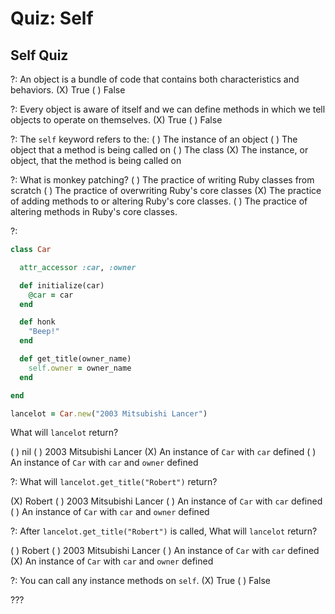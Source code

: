 # Quiz: Self

## Self Quiz

?: An object is a bundle of code that contains both characteristics and behaviors.
(X) True ( ) False

?: Every object is aware of itself and we can define methods in which we tell objects to operate on themselves.
(X) True ( ) False

?: The `self` keyword refers to the:
( ) The instance of an object ( ) The object that a method is being called on ( ) The class (X) The instance, or object, that the method is being called on

?: What is monkey patching?
( ) The practice of writing Ruby classes from scratch ( ) The practice of overwriting Ruby's core classes (X) The practice of adding methods to or altering Ruby's core classes. ( )  The practice of altering methods in Ruby's core classes.

?:

```ruby
class Car

  attr_accessor :car, :owner

  def initialize(car)
    @car = car
  end

  def honk
    "Beep!"
  end

  def get_title(owner_name)
    self.owner = owner_name
  end

end

lancelot = Car.new("2003 Mitsubishi Lancer")
```

What will `lancelot` return?

( ) nil ( ) 2003 Mitsubishi Lancer (X) An instance of `Car` with `car` defined ( )  An instance of `Car` with `car` and `owner` defined

?: What will `lancelot.get_title("Robert")` return?

(X) Robert ( ) 2003 Mitsubishi Lancer ( ) An instance of `Car` with `car` defined ( )  An instance of `Car` with `car` and `owner` defined

?: After `lancelot.get_title("Robert")` is called, What will `lancelot` return?

( ) Robert ( ) 2003 Mitsubishi Lancer ( ) An instance of `Car` with `car` defined (X)  An instance of `Car` with `car` and `owner` defined

?: You can call any instance methods on `self`.
(X) True ( ) False

???
